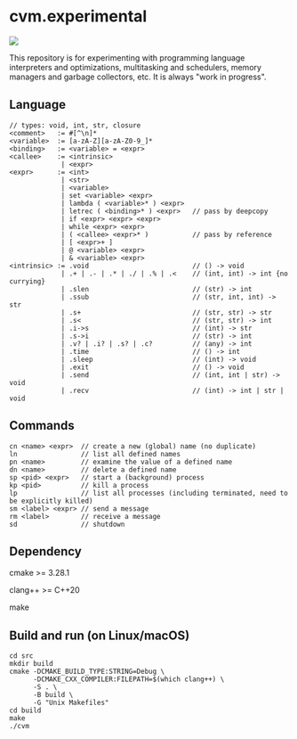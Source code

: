 # cvm.experimental

![](https://github.com/sdingcn/cvm.experimental/actions/workflows/auto-test.yml/badge.svg)

This repository is for experimenting with programming language interpreters and optimizations,
multitasking and schedulers, memory managers and garbage collectors, etc.
It is always "work in progress".

## Language

```
// types: void, int, str, closure
<comment>   := #[^\n]*
<variable>  := [a-zA-Z][a-zA-Z0-9_]*
<binding>   := <variable> = <expr>
<callee>    := <intrinsic>
             | <expr>
<expr>      := <int>
             | <str>
             | <variable>
             | set <variable> <expr>
             | lambda ( <variable>* ) <expr>
             | letrec ( <binding>* ) <expr>   // pass by deepcopy
             | if <expr> <expr> <expr>
             | while <expr> <expr>
             | ( <callee> <expr>* )           // pass by reference
             | [ <expr>+ ]
             | @ <variable> <expr>
             | & <variable> <expr>
<intrinsic> := .void                          // () -> void
             | .+ | .- | .* | ./ | .% | .<    // (int, int) -> int {no currying}
             | .slen                          // (str) -> int
             | .ssub                          // (str, int, int) -> str
             | .s+                            // (str, str) -> str
             | .s<                            // (str, str) -> int
             | .i->s                          // (int) -> str
             | .s->i                          // (str) -> int
             | .v? | .i? | .s? | .c?          // (any) -> int
             | .time                          // () -> int
             | .sleep                         // (int) -> void
             | .exit                          // () -> void
             | .send                          // (int, int | str) -> void
             | .recv                          // (int) -> int | str | void
```

## Commands

```
cn <name> <expr>  // create a new (global) name (no duplicate)
ln                // list all defined names
pn <name>         // examine the value of a defined name
dn <name>         // delete a defined name
sp <pid> <expr>   // start a (background) process
kp <pid>          // kill a process
lp                // list all processes (including terminated, need to be explicitly killed)
sm <label> <expr> // send a message
rm <label>        // receive a message
sd                // shutdown
```

## Dependency

cmake >= 3.28.1

clang++ >= C++20

make

## Build and run (on Linux/macOS)

```
cd src
mkdir build
cmake -DCMAKE_BUILD_TYPE:STRING=Debug \
      -DCMAKE_CXX_COMPILER:FILEPATH=$(which clang++) \
      -S . \
      -B build \
      -G "Unix Makefiles"
cd build
make
./cvm
```
